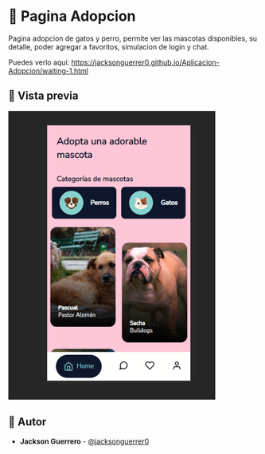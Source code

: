 # 💎 Pagina Adopcion 



Pagina adopcion de gatos y perro, permite ver las mascotas disponibles, su detalle, poder agregar a favoritos, simulacion de login y chat.


Puedes verlo aquí: https://jacksonguerrer0.github.io/Aplicacion-Adopcion/waiting-1.html


## 👀  Vista previa
![Míralo](img/pc.png)

## 🌟 Autor

* **Jackson Guerrero**  - [@jacksonguerrer0](https://github.com/jacksonguerrer0)


